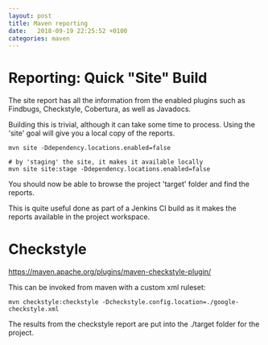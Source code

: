 ```yaml
---
layout: post
title: Maven reporting
date:   2018-09-19 22:25:52 +0100
categories: maven
---
```

Reporting: Quick \"Site\" Build
===============================

The site report has all the information from the enabled plugins such as
Findbugs, Checkstyle, Cobertura, as well as Javadocs.

Building this is trivial, although it can take some time to process.
Using the 'site' goal will give you a local copy of the reports.

    mvn site -Ddependency.locations.enabled=false

    # by 'staging' the site, it makes it available locally
    mvn site site:stage -Ddependency.locations.enabled=false   

You should now be able to browse the project 'target' folder and find
the reports.

This is quite useful done as part of a Jenkins CI build as it makes the
reports available in the project workspace.

Checkstyle
==========

<https://maven.apache.org/plugins/maven-checkstyle-plugin/>

This can be invoked from maven with a custom xml ruleset:

    mvn checkstyle:checkstyle -Dcheckstyle.config.location=./google-checkstyle.xml

The results from the checkstyle report are put into the ./target folder
for the project.
